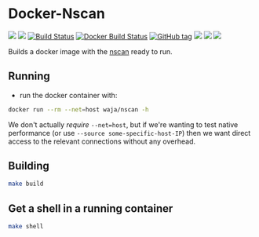 <!-- markdownlint-disable MD045 -->

# Docker-Nscan

[![](https://images.microbadger.com/badges/version/waja/nscan.svg)](https://hub.docker.com/r/waja/nscan/)
[![](https://images.microbadger.com/badges/image/waja/nscan.svg)](https://hub.docker.com/r/waja/nscan/)
[![Build Status](https://travis-ci.org/Cyconet/docker-nscan.svg?branch=development)](https://travis-ci.org/Cyconet/docker-nscan)
[![Docker Build Status](https://img.shields.io/docker/build/waja/nscan.svg)](https://hub.docker.com/r/waja/nscan/)
[![GitHub tag](https://img.shields.io/github/tag/Cyconet/docker-nscan.svg)](https://github.com/Cyconet/docker-nscan/tags)
[![](https://img.shields.io/docker/pulls/waja/nscan.svg)](https://hub.docker.com/r/waja/nscan/)
[![](https://img.shields.io/docker/stars/waja/nscan.svg)](https://hub.docker.com/r/waja/nscan/)
[![](https://img.shields.io/docker/automated/waja/nscan.svg)](https://hub.docker.com/r/waja/nscan/)

Builds a docker image with the [nscan](https://github.com/OffensivePython/Nscan) ready to run.

## Running

- run the docker container with:

```bash
docker run --rm --net=host waja/nscan -h
```

We don't actually _require_ `--net=host`, but if we're wanting to test native performance (or use `--source some-specific-host-IP`) then we want direct access to the relevant connections without any overhead.

## Building

```bash
make build
```

## Get a shell in a running container

```bash
make shell
```

